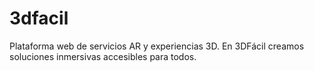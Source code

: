# 3dfacil
Plataforma web de servicios AR y experiencias 3D. En 3DFácil creamos soluciones inmersivas accesibles para todos.
